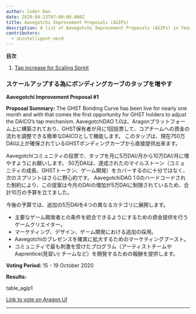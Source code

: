 ```yaml
---
author: Coder Dan
date: 2020-04-23T07:00:00.000Z
title: Aavegotchi Improvement Proposals (AGIPs)
description: A list of Aavegotchi Improvement Proposals (AGIPs) in Year 2020
contributors:
  - unintelligent-nerd
---
```


<div class="contentsBox">

**目次**

<ol>
<li><a href=#tap-increase-for-scaling-sprint>Tap increase for Scaling Sprint</a></li>
</ol>

</div>

### スケールアップする為にボンディングカーブのタップを増やす

**Aavegotchi Improvement Proposal #1**

**Proposal Summary:** The GHST Bonding Curve has been live for nearly one month and with that comes the first opportunity for GHST holders to adjust the DAICO’s tap mechanism. AavegotchiDAO 1.0は、Aragonプラットフォーム上に構築されており、GHST保有者が月に1回投票して、コアチームへの資金の流れを調整できる簡単なDAICOとして機能します。 このタップは、現在750万DAI以上が確保されているGHSTボンディングカーブから直接提供出来ます。

Aavegotchiコミュニティの投票で、タップを月に5万DAI/月から10万DAI/月に増やすようにお願いします。 50万DAIは、達成されたのマイルストーン（コミュニティの成長、GHSTトークン、ゲーム開発）をカバーするのに十分ではなく、次のスプリントはさらに野心的です。 AavegotchiDAO 1.0のハードコードされた制約により、この提案は今月のDAIの増加が5万DAIに制限されているため、合計10万の予算を立てました。

今後の予算では、追加の5万DAIを4つの異なるカテゴリに展開します。

- 主要なゲーム開発者との条件を統合できるようにするための資金提供を行うゲームクリエイター。
- マーケティング、デザイン、ゲーム開発における追加の採用。
- Aavegotchiのプレゼンスを確実に拡大するためのマーケティングブースト。
- コミュニティで最も刺激を受けたプログラム（アーティストチームやAaprentice(見習い) チームなど）を開発するための報酬を提供します。

**Voting Period:** 15 - 19 October 2020

**Results:**

table_agip1

[Link to vote on Aragon UI](https://client.aragon.org/#/aavegotchi/0xf63e1edbcb3be8d5fb124f4a228f5412f48e5ae7/vote/0/)

<hr>
